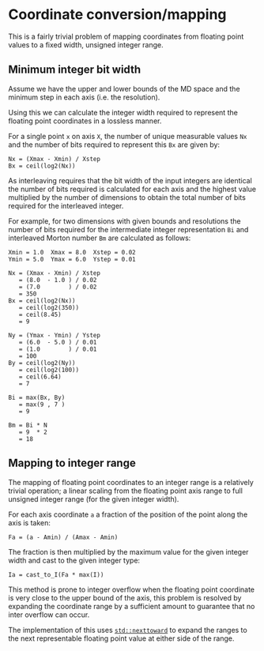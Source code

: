 # Coordinate conversion/mapping

This is a fairly trivial problem of mapping coordinates from floating point
values to a fixed width, unsigned integer range.

## Minimum integer bit width

Assume we have the upper and lower bounds of the MD space and the minimum step
in each axis (i.e. the resolution).

Using this we can calculate the integer width required to represent the floating
point coordinates in a lossless manner.

For a single point `x` on axis `X`, the number of unique measurable values `Nx`
and the number of bits required to represent this `Bx` are given by:

```
Nx = (Xmax - Xmin) / Xstep
Bx = ceil(log2(Nx))
```

As interleaving requires that the bit width of the input integers are identical
the number of bits required is calculated for each axis and the highest value
multiplied by the number of dimensions to obtain the total number of bits
required for the interleaved integer.

For example, for two dimensions with given bounds and resolutions the number of
bits required for the intermediate integer representation `Bi` and interleaved
Morton number `Bm` are calculated as follows:

```
Xmin = 1.0  Xmax = 8.0  Xstep = 0.02
Ymin = 5.0  Ymax = 6.0  Ystep = 0.01

Nx = (Xmax - Xmin) / Xstep
   = (8.0  - 1.0 ) / 0.02
   = (7.0        ) / 0.02
   = 350
Bx = ceil(log2(Nx))
   = ceil(log2(350))
   = ceil(8.45)
   = 9

Ny = (Ymax - Ymin) / Ystep
   = (6.0  - 5.0 ) / 0.01
   = (1.0        ) / 0.01
   = 100
By = ceil(log2(Ny))
   = ceil(log2(100))
   = ceil(6.64)
   = 7

Bi = max(Bx, By)
   = max(9 , 7 )
   = 9

Bm = Bi * N
   = 9  * 2
   = 18
```

## Mapping to integer range

The mapping of floating point coordinates to an integer range is a relatively
trivial operation; a linear scaling from the floating point axis range to
full unsigned integer range (for the given integer width).

For each axis coordinate `a` a fraction of the position of the point along the
axis is taken:

```
Fa = (a - Amin) / (Amax - Amin)
```

The fraction is then multiplied by the maximum value for the given integer width
and cast to the given integer type:

```
Ia = cast_to_I(Fa * max(I))
```

This method is prone to integer overflow when the floating point coordinate is
very close to the upper bound of the axis, this problem is resolved by expanding
the coordinate range by a sufficient amount to guarantee that no inter overflow
can occur.

The implementation of this uses
[`std::nexttoward`](https://en.cppreference.com/w/cpp/numeric/math/nextafter) to
expand the ranges to the next representable floating point value at either side
of the range.
